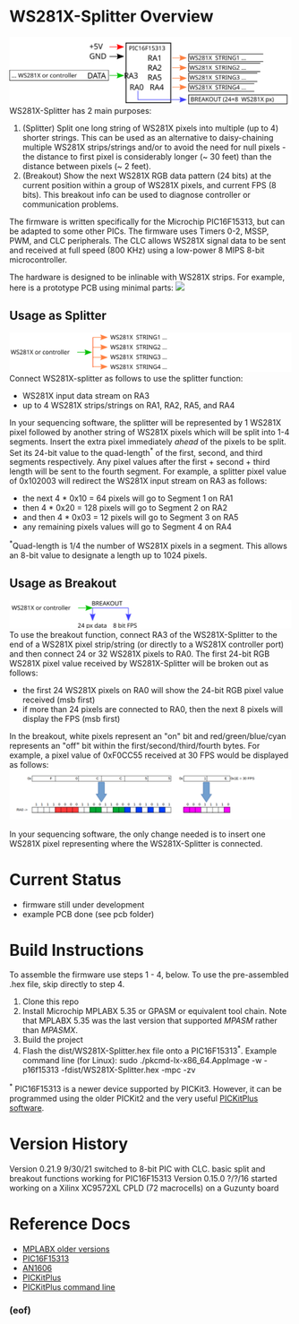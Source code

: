 # WS281X-Splitter Overview
![Connection diagram](doc/connections.svg)
WS281X-Splitter has 2 main purposes:
1. (Splitter) Split one long string of WS281X pixels into multiple (up to 4) shorter strings.  This can be used as an alternative to daisy-chaining multiple WS281X strips/strings and/or to avoid the need for null pixels - the distance to first pixel is considerably longer (~ 30 feet) than the distance between pixels (~ 2 feet).
2. (Breakout) Show the next WS281X RGB data pattern (24 bits) at the current position within a group of WS281X pixels, and current FPS (8 bits).  This breakout info can be used to diagnose controller or communication problems.

The firmware is written specifically for the Microchip PIC16F15313, but can be adapted to some other PICs.  The firmware uses Timers 0-2, MSSP, PWM, and CLC peripherals.  The CLC allows WS281X signal data to be sent and received at full speed (800 KHz) using a low-power 8 MIPS 8-bit microcontroller.

The hardware is designed to be inlinable with WS281X strips.  For example, here is a prototype PCB using minimal parts:
<img src="https://https://github.com/djulien/WS281X-splitter-DEV/blob/master/pcb/example-PCB.jpg" width="200"/>

## Usage as Splitter
![Splitter diagram](doc/splitter.svg)
Connect WS281X-splitter as follows to use the splitter function:
- WS281X input data stream on RA3
- up to 4 WS281X strips/strings on RA1, RA2, RA5, and RA4

In your sequencing software, the splitter will be represented by 1 WS281X pixel followed by another string of WS281X pixels which will be split into 1-4 segments. Insert the extra pixel immediately *ahead* of the pixels to be split.  Set its 24-bit value to the quad-length<sup>*</sup> of the first, second, and third segments respectively.  Any pixel values after the first + second + third length will be sent to the fourth segment.  For example, a splitter pixel value of 0x102003 will redirect the WS281X input stream on RA3 as follows:
- the next 4 * 0x10 = 64 pixels will go to Segment 1 on RA1
- then 4 * 0x20 = 128 pixels will go to Segment 2 on RA2
- and then 4 * 0x03 = 12 pixels will go to Segment 3 on RA5
- any remaining pixels values will go to Segment 4 on RA4

<sup>*</sup>Quad-length is 1/4 the number of WS281X pixels in a segment.  This allows an 8-bit value to designate a length up to 1024 pixels.

## Usage as Breakout
![Breakout diagram](doc/breakout.svg)
To use the breakout function, connect RA3 of the WS281X-Splitter to the end of a WS281X pixel strip/string (or directly to a WS281X controller port) and then connect 24 or 32 WS281X pixels to RA0.  The first 24-bit RGB WS281X pixel value received by WS281X-Splitter will be broken out as follows:
- the first 24 WS281X pixels on RA0 will show the 24-bit RGB pixel value received (msb first)
- if more than 24 pixels are connected to RA0, then the next 8 pixels will display the FPS (msb first)

In the breakout, white pixels represent an "on" bit and red/green/blue/cyan represents an "off" bit within the first/second/third/fourth bytes.  For example, a pixel value of 0xF0CC55 received at 30 FPS would be displayed as follows:
![Breakout example](doc/breakout-example.png)

In your sequencing software, the only change needed is to insert one WS281X pixel representing where the WS281X-Splitter is connected.

# Current Status
* firmware still under development
* example PCB done (see pcb folder)

# Build Instructions
To assemble the firmware use steps 1 - 4, below.  To use the pre-assembled .hex file, skip directly to step 4.
1. Clone this repo
2. Install Microchip MPLABX 5.35 or GPASM or equivalent tool chain.  Note that MPLABX 5.35 was the last version that supported *MPASM* rather than *MPASMX*.
3. Build the project
4. Flash the dist/WS281X-Splitter.hex file onto a PIC16F15313<sup>*</sup>.  Example command line (for Linux):
sudo ./pkcmd-lx-x86_64.AppImage -w -p16f15313 -fdist/WS281X-Splitter.hex -mpc -zv

<sup>*</sup> PIC16F15313 is a newer device supported by PICKit3.  However, it can be programmed using the older PICKit2 and the very useful [PICKitPlus software](https://anobium.co.uk).

# Version History

Version 0.21.9 9/30/21 switched to 8-bit PIC with CLC. basic split and breakout functions working for PIC16F15313
Version 0.15.0 ?/?/16 started working on a Xilinx XC9572XL CPLD (72 macrocells) on a Guzunty board

# Reference Docs
- [MPLABX older versions](https://www.microchip.com/en-us/development-tools-tools-and-software/mplab-ecosystem-downloads-archive)
- [PIC16F15313](https://www.microchip.com/en-us/product/PIC16F15313)
- [AN1606](https://ww1.microchip.com/downloads/en/AppNotes/00001606A.pdf)
- [PICKitPlus](https://github.com/Anobium/PICKitPlus)
- [PICKitPlus command line](https://github.com/Anobium/PICKitPlus/wiki/pkcmd_lx_introduction)

### (eof)
